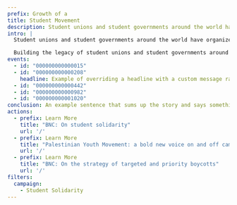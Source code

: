 ```yaml
---
prefix: Growth of a
title: Student Movement
description: Student unions and student governments around the world have organized BDS campaigns in solidarity with Palestinians, building the legacy of student movements in igniting progressive change.
intro: |
  Student unions and student governments around the world have organized BDS campaigns in solidarity with Palestinians, building the legacy of student movements in igniting progressive change.

  Building the legacy of student unions and student governments around the world have organized BDS campaigns in solidarity with Palestinians.
events:
  - id: "000000000000015"
  - id: "000000000000208"
    headline: Example of overriding a headline with a custom message rather than using the headline from the data point
  - id: "000000000000442"
  - id: "000000000000982"
  - id: "000000000001020"
conclusion: An example sentence that sums up the story and says something about where it’s heading or what next or what the final impact was or something like that.
actions:
  - prefix: Learn More
    title: "BNC: On student solidarity"
    url: '/'
  - prefix: Learn More
    title: "Palestinian Youth Movement: a bold new voice on and off campuses"
    url: '/'
  - prefix: Learn More
    title: "BNC: On the strategy of targeted and priority boycotts"
    url: '/'
filters:
  campaign:
    - Student Solidarity
---
```


